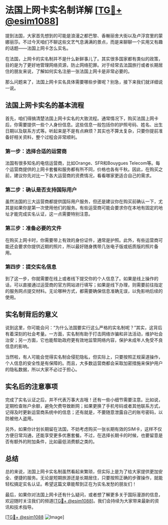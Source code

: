 # 法国上网卡实名制详解 [[TG💪+ @esim1088](https://t.me/s/esim1088)]

提到法国，大家首先想到的可能是浪漫之都巴黎、香榭丽舍大街以及卢浮宫里的蒙娜丽莎。不过今天咱们不聊这些文艺气息满满的景点，而是来聊聊一个实用又有趣的话题——法国上网卡怎么实名。

在法国，上网卡的实名制并不是什么新鲜事儿了。其实很多国家都有类似的政策，目的是为了更好地管理网络资源，防止网络犯罪。对于经常去法国旅行或者长期居住的朋友来说，了解如何实名注册一张法国上网卡是非常必要的。

那么问题来了，法国上网卡实名具体需要哪些步骤呢？别急，接下来我们就详细说一说。

## 法国上网卡实名的基本流程

首先，咱们得搞清楚法国上网卡实名的大致流程。通常情况下，购买法国上网卡后，你需要提供一些个人身份信息。这些信息一般包括你的护照号码、姓名、出生日期以及联系方式等。听起来是不是有点麻烦？其实也不算太复杂，只要你提前准备好相关资料，整个过程会非常顺利。

### 第一步：选择合适的运营商

法国有很多知名的电信运营商，比如Orange、SFR和Bouygues Telecom等。每个运营商提供的上网卡套餐和服务都有所不同，价格也各有千秋。因此，在购买之前，建议你先对比一下各大运营商的资费情况，看看哪家更适合自己的需求。

### 第二步：确认是否支持国际用户

虽然法国的三大运营商都提供国际用户服务，但还是建议你在购买前确认一下，尤其是如果你是第一次使用他们的服务。有些运营商可能会要求你在本地有固定的地址才能完成实名认证，这一点需要特别注意。

### 第三步：准备必要的文件

在购买上网卡时，你需要带上有效的身份证件，通常是护照。此外，有些运营商可能还会要求你提供近期的照片，所以最好随身携带几张电子版或纸质版的照片备用。

### 第四步：提交实名信息

到了这一步，你就需要在线上或者线下提交你的个人信息了。如果是线上操作的话，可以直接通过运营商的官方网站进行填写；如果是线下办理，则需要前往指定的服务网点提交材料。无论哪种方式，都需要确保信息准确无误，以免影响后续的使用。

## 实名制背后的意义

说到这里，你可能会问：“为什么法国要实行这么严格的实名制呢？”其实，这背后有着深刻的社会考量。一方面，实名制有助于打击网络诈骗和非法活动，维护社会治安；另一方面，它也能帮助政府更有效地监管网络内容，保护未成年人免受不良信息的影响。

当然啦，有人可能会觉得实名制会侵犯隐私，但实际上，只要按照正规渠道操作，个人信息的安全性是有保障的。而且，大多数运营商都会采取加密措施来保护用户的隐私数据，所以大家不必过于担心。

## 实名后的注意事项

完成了实名认证之后，并不代表万事大吉哦！还有一些小细节需要注意。比如说，定期检查账户余额，避免欠费导致断网；如果更换了手机号码或者其他联系方式，记得及时更新运营商系统中的信息；还有就是，不要随意泄露自己的账号密码，以防被他人盗用。

另外，如果你计划长期留在法国，不妨考虑购买一张长期有效的SIM卡，这样不仅方便日常沟通，还能享受更多优惠套餐。不过，在选择长期卡的时候，也要留意是否有额外的附加条件，比如最低消费额之类的。

## 总结

总的来说，法国上网卡实名制虽然看起来繁琐，但实际上是为了给大家提供更加安全、便捷的服务。无论是短期旅游还是长期居住，只要按照正确的步骤操作，就能轻松搞定实名认证。希望这篇文章能帮到正在为实名发愁的朋友们！

最后，如果你对法国上网卡还有什么疑问，或者想了解更多关于国际漫游的信息，欢迎随时关注我们的频道[[TG💪+ @esim1088](https://t.me/s/esim1088)]。我们会持续为大家带来最新的资讯和技术指导。

[[TG💪+ @esim1088](https://t.me/s/esim1088) ![Image](https://i.postimg.cc/4NQfJmqS/Snipaste-2025-05-13-00-14-12.png)]